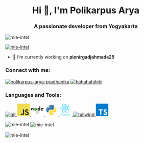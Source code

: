 <h1 align="center">Hi 👋, I'm Polikarpus Arya</h1>
<h3 align="center">A passionate developer from Yogyakarta</h3>

<p align="left"> <img src="https://komarev.com/ghpvc/?username=mie-intel&label=Profile%20views&color=0e75b6&style=flat" alt="mie-intel" /> </p>

<p align="left"> <a href="https://github.com/ryo-ma/github-profile-trophy"><img src="https://github-profile-trophy.vercel.app/?username=mie-intel" alt="mie-intel" /></a> </p>

- 🔭 I’m currently working on **pionirgadjahmada25**

<h3 align="left">Connect with me:</h3>
<p align="left">
<a href="https://linkedin.com/in/polikarpus-arya-pradhanika" target="blank"><img align="center" src="https://raw.githubusercontent.com/rahuldkjain/github-profile-readme-generator/master/src/images/icons/Social/linked-in-alt.svg" alt="polikarpus-arya-pradhanika" height="30" width="40" /></a>
<a href="https://codeforces.com/profile/hahahahihihi" target="blank"><img align="center" src="https://raw.githubusercontent.com/rahuldkjain/github-profile-readme-generator/master/src/images/icons/Social/codeforces.svg" alt="hahahahihihi" height="30" width="40" /></a>
</p>

<h3 align="left">Languages and Tools:</h3>
<p align="left"> <a href="https://git-scm.com/" target="_blank" rel="noreferrer"> <img src="https://www.vectorlogo.zone/logos/git-scm/git-scm-icon.svg" alt="git" width="40" height="40"/> </a> <a href="https://developer.mozilla.org/en-US/docs/Web/JavaScript" target="_blank" rel="noreferrer"> <img src="https://raw.githubusercontent.com/devicons/devicon/master/icons/javascript/javascript-original.svg" alt="javascript" width="40" height="40"/> </a> <a href="https://nodejs.org" target="_blank" rel="noreferrer"> <img src="https://raw.githubusercontent.com/devicons/devicon/master/icons/nodejs/nodejs-original-wordmark.svg" alt="nodejs" width="40" height="40"/> </a> <a href="https://www.python.org" target="_blank" rel="noreferrer"> <img src="https://raw.githubusercontent.com/devicons/devicon/master/icons/python/python-original.svg" alt="python" width="40" height="40"/> </a> <a href="https://reactjs.org/" target="_blank" rel="noreferrer"> <img src="https://raw.githubusercontent.com/devicons/devicon/master/icons/react/react-original-wordmark.svg" alt="react" width="40" height="40"/> </a> <a href="https://tailwindcss.com/" target="_blank" rel="noreferrer"> <img src="https://www.vectorlogo.zone/logos/tailwindcss/tailwindcss-icon.svg" alt="tailwind" width="40" height="40"/> </a> <a href="https://www.typescriptlang.org/" target="_blank" rel="noreferrer"> <img src="https://raw.githubusercontent.com/devicons/devicon/master/icons/typescript/typescript-original.svg" alt="typescript" width="40" height="40"/> </a> </p>

<p><img align="left" src="https://github-readme-stats.vercel.app/api/top-langs?username=mie-intel&show_icons=true&locale=en&layout=compact" alt="mie-intel" /></p>

<p>&nbsp;<img align="center" src="https://github-readme-stats.vercel.app/api?username=mie-intel&show_icons=true&locale=en" alt="mie-intel" /></p>

<p><img align="center" src="https://github-readme-streak-stats.herokuapp.com/?user=mie-intel&" alt="mie-intel" /></p>
